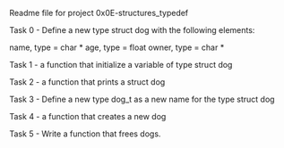 Readme file for project 0x0E-structures_typedef

Task 0 - Define a new type struct dog with the following elements:

name, type = char *
age, type = float
owner, type = char *

Task 1 - a function that initialize a variable of type struct dog

Task 2 - a function that prints a struct dog

Task 3 - Define a new type dog_t as a new name for the type struct dog

Task 4 - a function that creates a new dog

Task 5 - Write a function that frees dogs.
